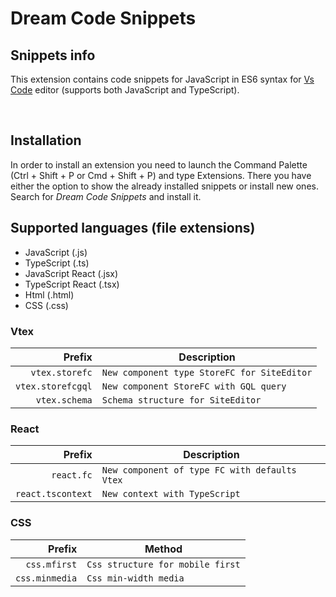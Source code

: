 # Dream Code Snippets

## Snippets info
This extension contains code snippets for JavaScript in ES6 syntax for [Vs Code][code] editor (supports both JavaScript and TypeScript).

<br>

## Installation

In order to install an extension you need to launch the Command Palette (Ctrl + Shift + P or Cmd + Shift + P) and type Extensions.
There you have either the option to show the already installed snippets or install new ones. Search for *Dream Code Snippets* and install it.

## Supported languages (file extensions)
* JavaScript (.js)
* TypeScript (.ts)
* JavaScript React (.jsx)
* TypeScript React (.tsx)
* Html (.html)
* CSS (.css)

### Vtex

|  Prefix             | Description                                         |
| ------------------: | --------------------------------------------------- |
|  `vtex.storefc`     | `New component type StoreFC for SiteEditor`         |
|  `vtex.storefcgql`  | `New component StoreFC with GQL query`              |
|  `vtex.schema`      | `Schema structure for SiteEditor`                   |

### React

|      Prefix        | Description                                                                 |
| -----------------: | --------------------------------------------------------------------------- |
|     `react.fc`     | `New component of type FC with defaults Vtex`                               |
| `react.tscontext`  | `New context with TypeScript`                                               |

### CSS

|     Prefix       | Method                                 |
| ---------------: | -------------------------------------- |
|   `css.mfirst`   | `Css structure for mobile first`       |
|  `css.minmedia`  | `Css min-width media`                  |


[code]: https://code.visualstudio.com/